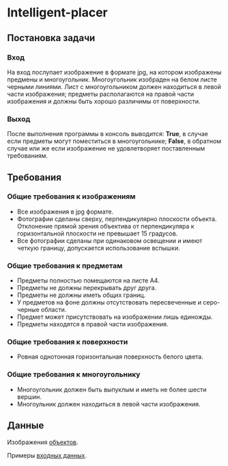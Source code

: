 # Intelligent-placer
## Постановка задачи

### Вход
На вход послупает изображение в формате jpg, на котором изображены предмены и многоугольник. Многоугольник изобраден на белом листе черными линиями. Лист с многоугольником должен находиться в левой части изображения; предметы располагаются на правой части изображения и должны быть хорошо различимы от поверхности.

### Выход

После выполнения программы в консоль выводится: **True**, в случае если предметы могут поместиться в многоугольнике; **False**, в обратном случае или же если изображение не удовлетворяет поставленным требованиям.

## Требования

### Общие требования к изображениям
+ Все изображения в jpg формате.
+ Фотографии сделаны сверху, перпендикулярно плоскости объекта. Отклонение прямой зрения объектива от перпендикуляра к горизонтальной плоскости не превышает 15 градусов.
+ Все фотографии сделаны при одинаковом освещении и имеют четкую границу, допускается использование вспышки.

### Общие требования к предметам
+ Предметы полностью помещаются на листе A4.
+ Предметы не должны перекрывать друг друга.
+ Предметы не должны иметь общих границ.
+ У предметов на фоне должны отсутствовать пересвеченные и серо-черные области.
+ Предмет может присутствовать на изображении лишь единожды.
+ Предметы находятся в правой части изображения.

### Общие требования к поверхности
+ Ровная однотонная горизонтальная поверхность белого цвета.

### Общие требования к многоугольнику
+ Многоугольник должен быть выпуклым и иметь не более шести вершин.
+ Многоульник должен находиться в левой части изображения.

## Данные

Изображения [объектов](objects).

Примеры [входных данных](tests).
